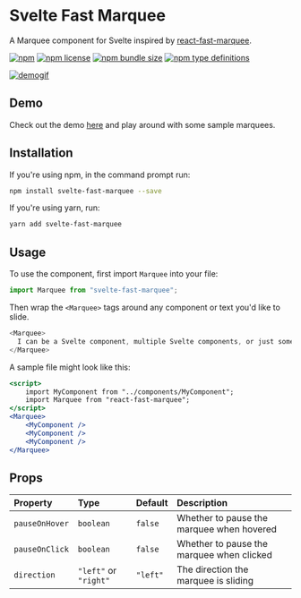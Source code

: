 # Svelte Fast Marquee
A Marquee component for Svelte inspired by [react-fast-marquee](https://github.com/justin-chu/react-fast-marquee).

[![npm](https://img.shields.io/npm/v/svelte-fast-marquee)](https://www.npmjs.com/package/svelte-fast-marquee)
[![npm license](https://img.shields.io/npm/l/svelte-fast-marquee)](https://www.npmjs.com/package/svelte-fast-marquee)
[![npm bundle size](https://img.shields.io/bundlephobia/min/svelte-fast-marquee)](https://bundlephobia.com/result?p=svelte-fast-marquee)
[![npm type definitions](https://img.shields.io/npm/types/svelte-fast-marquee)](https://www.npmjs.com/package/svelte-fast-marquee)

[![demogif](https://media.giphy.com/media/eKiQ1t5UuSj76KFNqg/giphy.gif)](https://media.giphy.com/media/eKiQ1t5UuSj76KFNqg/giphy.gif)


## Demo
Check out the demo [here](https://svelte.dev/repl/77064782be93415ab6370a4025778fb0?version=3.40.2) and play around with some sample marquees.

## Installation
If you're using npm, in the command prompt run:

```sh
npm install svelte-fast-marquee --save
```

If you're using yarn, run:

```sh
yarn add svelte-fast-marquee
```

## Usage

To use the component, first import `Marquee` into your file:

```js
import Marquee from "svelte-fast-marquee";
```

Then wrap the `<Marquee>` tags around any component or text you'd like to slide.

```js
<Marquee>
  I can be a Svelte component, multiple Svelte components, or just some text.
</Marquee>
```

A sample file might look like this:

```jsx
<script>
    import MyComponent from "../components/MyComponent";
    import Marquee from "react-fast-marquee";
</script>
<Marquee>
    <MyComponent />
    <MyComponent />
    <MyComponent />
</Marquee>
```

## Props

| Property        | Type                        | Default           | Description                                              |
| :-------------- | :-------------------------- | :---------------- | :------------------------------------------------------- |
| `pauseOnHover`  | `boolean`                   | `false`           | Whether to pause the marquee when hovered                |
| `pauseOnClick`  | `boolean`                   | `false`           | Whether to pause the marquee when clicked                |
| `direction`     | `"left"` or `"right"`       | `"left"`          | The direction the marquee is sliding                     |
